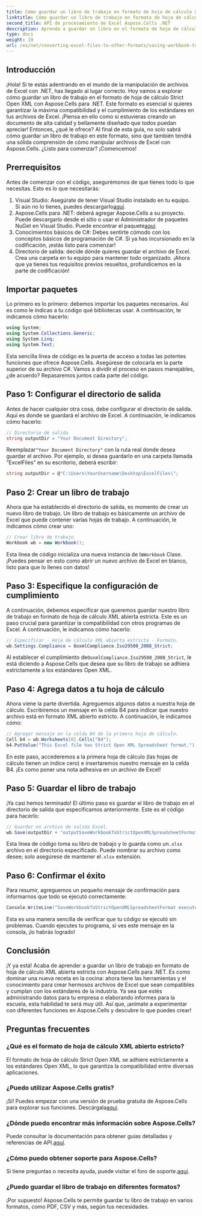 ```yaml
---
title: Cómo guardar un libro de trabajo en formato de hoja de cálculo XML abierto estricto en .NET
linktitle: Cómo guardar un libro de trabajo en formato de hoja de cálculo XML abierto estricto en .NET
second_title: API de procesamiento de Excel Aspose.Cells .NET
description: Aprenda a guardar un libro en el formato de hoja de cálculo XML abierto estricto utilizando Aspose.Cells para .NET en este tutorial detallado.
type: docs
weight: 19
url: /es/net/converting-excel-files-to-other-formats/saving-workbook-to-strict-open-xml-spreadsheet-format/
---
```

## Introducción
¡Hola! Si te estás adentrando en el mundo de la manipulación de archivos de Excel con .NET, has llegado al lugar correcto. Hoy vamos a explorar cómo guardar un libro de trabajo en el formato de hoja de cálculo Strict Open XML con Aspose.Cells para .NET. Este formato es esencial si quieres garantizar la máxima compatibilidad y el cumplimiento de los estándares en tus archivos de Excel. ¡Piensa en ello como si estuvieras creando un documento de alta calidad y bellamente diseñado que todos puedan apreciar!
Entonces, ¿qué le ofrece? Al final de esta guía, no solo sabrá cómo guardar un libro de trabajo en este formato, sino que también tendrá una sólida comprensión de cómo manipular archivos de Excel con Aspose.Cells. ¿Listo para comenzar? ¡Comencemos!
## Prerrequisitos
Antes de comenzar con el código, asegurémonos de que tienes todo lo que necesitas. Esto es lo que necesitarás:
1.  Visual Studio: Asegúrate de tener Visual Studio instalado en tu equipo. Si aún no lo tienes, puedes descargarlo[aquí](https://visualstudio.microsoft.com/).
2.  Aspose.Cells para .NET: deberá agregar Aspose.Cells a su proyecto. Puede descargarlo desde el sitio o usar el Administrador de paquetes NuGet en Visual Studio. Puede encontrar el paquete[aquí](https://releases.aspose.com/cells/net/).
3. Conocimientos básicos de C#: Debes sentirte cómodo con los conceptos básicos de programación de C#. Si ya has incursionado en la codificación, ¡estás listo para comenzar!
4. Directorio de salida: decide dónde quieres guardar el archivo de Excel. Crea una carpeta en tu equipo para mantener todo organizado.
¡Ahora que ya tienes tus requisitos previos resueltos, profundicemos en la parte de codificación!
## Importar paquetes
Lo primero es lo primero: debemos importar los paquetes necesarios. Así es como le indicas a tu código qué bibliotecas usar. A continuación, te indicamos cómo hacerlo:
```csharp
using System;
using System.Collections.Generic;
using System.Linq;
using System.Text;
```
Esta sencilla línea de código es la puerta de acceso a todas las potentes funciones que ofrece Aspose.Cells. Asegúrese de colocarla en la parte superior de su archivo C#. 
Vamos a dividir el proceso en pasos manejables, ¿de acuerdo? Repasaremos juntos cada parte del código.
## Paso 1: Configurar el directorio de salida
Antes de hacer cualquier otra cosa, debe configurar el directorio de salida. Aquí es donde se guardará el archivo de Excel. A continuación, le indicamos cómo hacerlo:
```csharp
// Directorio de salida
string outputDir = "Your Document Directory";
```
 Reemplazar`"Your Document Directory"` con la ruta real donde desea guardar el archivo. Por ejemplo, si desea guardarlo en una carpeta llamada “ExcelFiles” en su escritorio, deberá escribir:
```csharp
string outputDir = @"C:\Users\YourUsername\Desktop\ExcelFiles\";
```
## Paso 2: Crear un libro de trabajo
Ahora que ha establecido el directorio de salida, es momento de crear un nuevo libro de trabajo. Un libro de trabajo es básicamente un archivo de Excel que puede contener varias hojas de trabajo. A continuación, le indicamos cómo crear uno:
```csharp
// Crear libro de trabajo.
Workbook wb = new Workbook();
```
 Esta línea de código inicializa una nueva instancia de la`Workbook` Clase. ¡Puedes pensar en esto como abrir un nuevo archivo de Excel en blanco, listo para que lo llenes con datos!
## Paso 3: Especifique la configuración de cumplimiento
A continuación, debemos especificar que queremos guardar nuestro libro de trabajo en formato de hoja de cálculo XML abierta estricta. Este es un paso crucial para garantizar la compatibilidad con otros programas de Excel. A continuación, le indicamos cómo hacerlo:
```csharp
// Especificar - Hoja de cálculo XML abierta estricta - Formato.
wb.Settings.Compliance = OoxmlCompliance.Iso29500_2008_Strict;
```
 Al establecer el cumplimiento de`OoxmlCompliance.Iso29500_2008_Strict`, le está diciendo a Aspose.Cells que desea que su libro de trabajo se adhiera estrictamente a los estándares Open XML.
## Paso 4: Agrega datos a tu hoja de cálculo
Ahora viene la parte divertida. Agreguemos algunos datos a nuestra hoja de cálculo. Escribiremos un mensaje en la celda B4 para indicar que nuestro archivo está en formato XML abierto estricto. A continuación, le indicamos cómo:
```csharp
// Agregar mensaje en la celda B4 de la primera hoja de cálculo.
Cell b4 = wb.Worksheets[0].Cells["B4"];
b4.PutValue("This Excel file has Strict Open XML Spreadsheet format.");
```
En este paso, accederemos a la primera hoja de cálculo (las hojas de cálculo tienen un índice cero) e insertaremos nuestro mensaje en la celda B4. ¡Es como poner una nota adhesiva en un archivo de Excel!
## Paso 5: Guardar el libro de trabajo
¡Ya casi hemos terminado! El último paso es guardar el libro de trabajo en el directorio de salida que especificamos anteriormente. Este es el código para hacerlo:
```csharp
// Guardar en archivo de salida Excel.
wb.Save(outputDir + "outputSaveWorkbookToStrictOpenXMLSpreadsheetFormat.xlsx", SaveFormat.Xlsx);
```
 Esta línea de código toma su libro de trabajo y lo guarda como un`.xlsx` archivo en el directorio especificado. Puede nombrar su archivo como desee; solo asegúrese de mantener el`.xlsx` extensión.
## Paso 6: Confirmar el éxito
Para resumir, agreguemos un pequeño mensaje de confirmación para informarnos que todo se ejecutó correctamente:
```csharp
Console.WriteLine("SaveWorkbookToStrictOpenXMLSpreadsheetFormat executed successfully.");
```
Esta es una manera sencilla de verificar que tu código se ejecutó sin problemas. Cuando ejecutes tu programa, si ves este mensaje en la consola, ¡lo habrás logrado!
## Conclusión
¡Y ya está! Acaba de aprender a guardar un libro de trabajo en formato de hoja de cálculo XML abierta estricta con Aspose.Cells para .NET. Es como dominar una nueva receta en la cocina: ahora tiene las herramientas y el conocimiento para crear hermosos archivos de Excel que sean compatibles y cumplan con los estándares de la industria.
Ya sea que estés administrando datos para tu empresa o elaborando informes para la escuela, esta habilidad te será muy útil. Así que, ¡anímate a experimentar con diferentes funciones en Aspose.Cells y descubre lo que puedes crear!
## Preguntas frecuentes
### ¿Qué es el formato de hoja de cálculo XML abierto estricto?
El formato de hoja de cálculo Strict Open XML se adhiere estrictamente a los estándares Open XML, lo que garantiza la compatibilidad entre diversas aplicaciones.
### ¿Puedo utilizar Aspose.Cells gratis?
 ¡Sí! Puedes empezar con una versión de prueba gratuita de Aspose.Cells para explorar sus funciones. Descárgala[aquí](https://releases.aspose.com/).
### ¿Dónde puedo encontrar más información sobre Aspose.Cells?
 Puede consultar la documentación para obtener guías detalladas y referencias de API.[aquí](https://reference.aspose.com/cells/net/).
### ¿Cómo puedo obtener soporte para Aspose.Cells?
 Si tiene preguntas o necesita ayuda, puede visitar el foro de soporte.[aquí](https://forum.aspose.com/c/cells/9).
### ¿Puedo guardar el libro de trabajo en diferentes formatos?
¡Por supuesto! Aspose.Cells te permite guardar tu libro de trabajo en varios formatos, como PDF, CSV y más, según tus necesidades.
